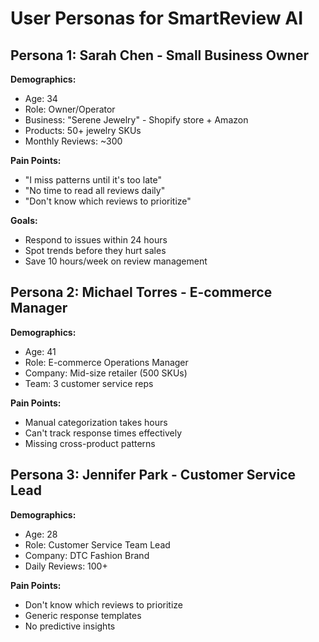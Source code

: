 # User Personas for SmartReview AI

## Persona 1: Sarah Chen - Small Business Owner
**Demographics:**
- Age: 34
- Role: Owner/Operator
- Business: "Serene Jewelry" - Shopify store + Amazon
- Products: 50+ jewelry SKUs
- Monthly Reviews: ~300

**Pain Points:**
- "I miss patterns until it's too late"
- "No time to read all reviews daily"
- "Don't know which reviews to prioritize"

**Goals:**
- Respond to issues within 24 hours
- Spot trends before they hurt sales
- Save 10 hours/week on review management

## Persona 2: Michael Torres - E-commerce Manager
**Demographics:**
- Age: 41
- Role: E-commerce Operations Manager
- Company: Mid-size retailer (500 SKUs)
- Team: 3 customer service reps

**Pain Points:**
- Manual categorization takes hours
- Can't track response times effectively
- Missing cross-product patterns

## Persona 3: Jennifer Park - Customer Service Lead
**Demographics:**
- Age: 28
- Role: Customer Service Team Lead
- Company: DTC Fashion Brand
- Daily Reviews: 100+

**Pain Points:**
- Don't know which reviews to prioritize
- Generic response templates
- No predictive insights
